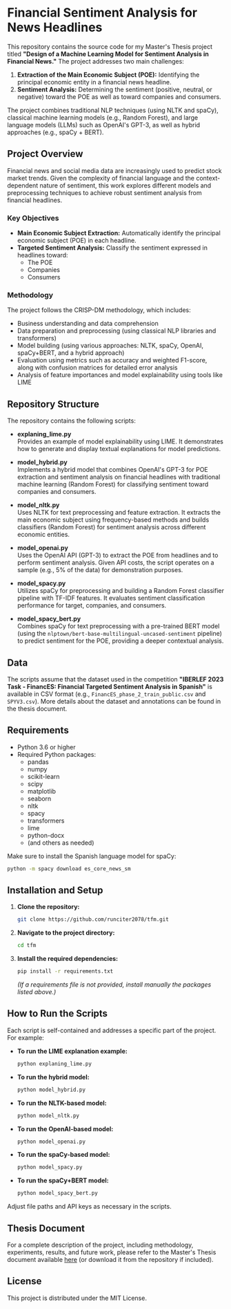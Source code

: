 # Financial Sentiment Analysis for News Headlines

This repository contains the source code for my Master's Thesis project titled **"Design of a Machine Learning Model for Sentiment Analysis in Financial News."** The project addresses two main challenges:
1. **Extraction of the Main Economic Subject (POE):** Identifying the principal economic entity in a financial news headline.
2. **Sentiment Analysis:** Determining the sentiment (positive, neutral, or negative) toward the POE as well as toward companies and consumers.

The project combines traditional NLP techniques (using NLTK and spaCy), classical machine learning models (e.g., Random Forest), and large language models (LLMs) such as OpenAI's GPT-3, as well as hybrid approaches (e.g., spaCy + BERT).

## Project Overview

Financial news and social media data are increasingly used to predict stock market trends. Given the complexity of financial language and the context-dependent nature of sentiment, this work explores different models and preprocessing techniques to achieve robust sentiment analysis from financial headlines.

### Key Objectives
- **Main Economic Subject Extraction:** Automatically identify the principal economic subject (POE) in each headline.
- **Targeted Sentiment Analysis:** Classify the sentiment expressed in headlines toward:
  - The POE
  - Companies
  - Consumers

### Methodology
The project follows the CRISP-DM methodology, which includes:
- Business understanding and data comprehension
- Data preparation and preprocessing (using classical NLP libraries and transformers)
- Model building (using various approaches: NLTK, spaCy, OpenAI, spaCy+BERT, and a hybrid approach)
- Evaluation using metrics such as accuracy and weighted F1-score, along with confusion matrices for detailed error analysis
- Analysis of feature importances and model explainability using tools like LIME

## Repository Structure

The repository contains the following scripts:

- **explaning_lime.py**  
  Provides an example of model explainability using LIME. It demonstrates how to generate and display textual explanations for model predictions.

- **model_hybrid.py**  
  Implements a hybrid model that combines OpenAI's GPT-3 for POE extraction and sentiment analysis on financial headlines with traditional machine learning (Random Forest) for classifying sentiment toward companies and consumers.

- **model_nltk.py**  
  Uses NLTK for text preprocessing and feature extraction. It extracts the main economic subject using frequency-based methods and builds classifiers (Random Forest) for sentiment analysis across different economic entities.

- **model_openai.py**  
  Uses the OpenAI API (GPT-3) to extract the POE from headlines and to perform sentiment analysis. Given API costs, the script operates on a sample (e.g., 5% of the data) for demonstration purposes.

- **model_spacy.py**  
  Utilizes spaCy for preprocessing and building a Random Forest classifier pipeline with TF-IDF features. It evaluates sentiment classification performance for target, companies, and consumers.

- **model_spacy_bert.py**  
  Combines spaCy for text preprocessing with a pre-trained BERT model (using the `nlptown/bert-base-multilingual-uncased-sentiment` pipeline) to predict sentiment for the POE, providing a deeper contextual analysis.

## Data
The scripts assume that the dataset used in the competition **"IBERLEF 2023 Task - FinancES: Financial Targeted Sentiment Analysis in Spanish"** is available in CSV format (e.g., `FinancES_phase_2_train_public.csv` and `SPYV3.csv`). More details about the dataset and annotations can be found in the thesis document.

## Requirements
- Python 3.6 or higher
- Required Python packages:
  - pandas
  - numpy
  - scikit-learn
  - scipy
  - matplotlib
  - seaborn
  - nltk
  - spacy
  - transformers
  - lime
  - python-docx
  - (and others as needed)

Make sure to install the Spanish language model for spaCy:
```bash
python -m spacy download es_core_news_sm
```

## Installation and Setup
1. **Clone the repository:**
   ```bash
   git clone https://github.com/runciter2078/tfm.git
   ```
2. **Navigate to the project directory:**
   ```bash
   cd tfm
   ```
3. **Install the required dependencies:**
   ```bash
   pip install -r requirements.txt
   ```
   *(If a requirements file is not provided, install manually the packages listed above.)*

## How to Run the Scripts
Each script is self-contained and addresses a specific part of the project. For example:

- **To run the LIME explanation example:**
  ```bash
  python explaning_lime.py
  ```
- **To run the hybrid model:**
  ```bash
  python model_hybrid.py
  ```
- **To run the NLTK-based model:**
  ```bash
  python model_nltk.py
  ```
- **To run the OpenAI-based model:**
  ```bash
  python model_openai.py
  ```
- **To run the spaCy-based model:**
  ```bash
  python model_spacy.py
  ```
- **To run the spaCy+BERT model:**
  ```bash
  python model_spacy_bert.py
  ```

Adjust file paths and API keys as necessary in the scripts.

## Thesis Document
For a complete description of the project, including methodology, experiments, results, and future work, please refer to the Master's Thesis document available [here](https://github.com/runciter2078/tfm) (or download it from the repository if included).

## License
This project is distributed under the MIT License.
